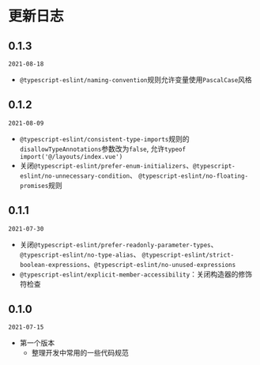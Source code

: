 # 更新日志

## 0.1.3
`2021-08-18`
- `@typescript-eslint/naming-convention`规则允许变量使用`PascalCase`风格

## 0.1.2
`2021-08-09`
- `@typescript-eslint/consistent-type-imports`规则的`disallowTypeAnnotations`参数改为`false`,
  允许`typeof import('@/layouts/index.vue')`
- 关闭`@typescript-eslint/prefer-enum-initializers`、`@typescript-eslint/no-unnecessary-condition`、
  `@typescript-eslint/no-floating-promises`规则

## 0.1.1
`2021-07-30`
- 关闭`@typescript-eslint/prefer-readonly-parameter-types`、`@typescript-eslint/no-type-alias`、
  `@typescript-eslint/strict-boolean-expressions`、`@typescript-eslint/no-unused-expressions`
- `@typescript-eslint/explicit-member-accessibility`：关闭构造器的修饰符检查

## 0.1.0
`2021-07-15`
- 第一个版本
  - 整理开发中常用的一些代码规范
